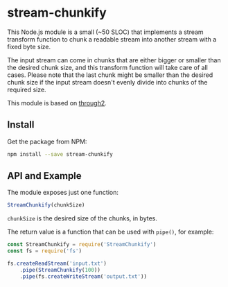 # stream-chunkify

This Node.js module is a small (~50 SLOC) that implements a stream transform function to chunk a readable stream into another stream with a fixed byte size. 

The input stream can come in chunks that are either bigger or smaller than the desired chunk size, and this transform function will take care of all cases. Please note that the last chunk might be smaller than the desired chunk size if the input stream doesn't evenly divide into chunks of the required size.

This module is based on [through2](https://github.com/rvagg/through2).

## Install

Get the package from NPM:

````sh
npm install --save stream-chunkify
````

## API and Example

The module exposes just one function:

````js
StreamChunkify(chunkSize)
````

`chunkSize` is the desired size of the chunks, in bytes. 

The return value is a function that can be used with `pipe()`, for example:

````js
const StreamChunkify = require('StreamChunkify')
const fs = require('fs')

fs.createReadStream('input.txt')
    .pipe(StreamChunkify(100))
    .pipe(fs.createWriteStream('output.txt'))
````
